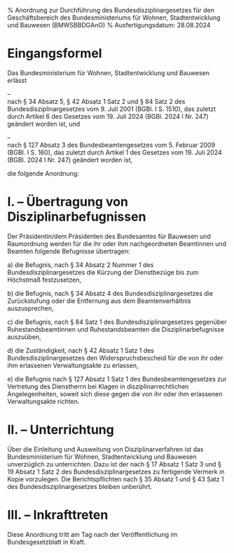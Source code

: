 % Anordnung zur Durchführung des Bundesdisziplinargesetzes für den Geschäftsbereich des Bundesministeriums für Wohnen, Stadtentwicklung und Bauwesen  (BMWSBBDGAnO)
% Ausfertigungsdatum: 28.08.2024
 
# Eingangsformel

Das Bundesministerium für Wohnen, Stadtentwicklung und Bauwesen erlässt

–  
nach § 34 Absatz 5, § 42 Absatz 1 Satz 2 und § 84 Satz 2 des Bundesdisziplinargesetzes vom 9. Juli 2001 (BGBl. I S. 1510), das zuletzt durch Artikel 6 des Gesetzes vom 19. Juli 2024 (BGBl. 2024 I Nr. 247) geändert worden ist, und

–  
nach § 127 Absatz 3 des Bundesbeamtengesetzes vom 5. Februar 2009 (BGBl. I S. 160), das zuletzt durch Artikel 1 des Gesetzes vom 19. Juli 2024 (BGBl. 2024 I Nr. 247) geändert worden ist,

die folgende Anordnung:

# I. – Übertragung von Disziplinarbefugnissen

Der Präsidentin/dem Präsidenten des Bundesamtes für Bauwesen und Raumordnung werden für die ihr oder ihm nachgeordneten Beamtinnen und Beamten folgende Befugnisse übertragen:

a) die Befugnis, nach § 34 Absatz 2 Nummer 1 des Bundesdisziplinargesetzes die Kürzung der Dienstbezüge bis zum Höchstmaß festzusetzen,

b) die Befugnis, nach § 34 Absatz 4 des Bundesdisziplinargesetzes die Zurückstufung oder die Entfernung aus dem Beamtenverhältnis auszusprechen,

c) die Befugnis, nach § 84 Satz 1 des Bundesdisziplinargesetzes gegenüber Ruhestandsbeamtinnen und Ruhestandsbeamten die Disziplinarbefugnisse auszuüben,

d) die Zuständigkeit, nach § 42 Absatz 1 Satz 1 des Bundesdisziplinargesetzes den Widerspruchsbescheid für die von ihr oder ihm erlassenen Verwaltungsakte zu erlassen,

e) die Befugnis nach § 127 Absatz 1 Satz 1 des Bundesbeamtengesetzes zur Vertretung des Dienstherrn bei Klagen in disziplinarrechtlichen Angelegenheiten, soweit sich diese gegen die von ihr oder ihm erlassenen Verwaltungsakte richten.

# II. – Unterrichtung

Über die Einleitung und Ausweitung von Disziplinarverfahren ist das Bundesministerium für Wohnen, Stadtentwicklung und Bauwesen unverzüglich zu unterrichten. Dazu ist der nach § 17 Absatz 1 Satz 3 und § 19 Absatz 1 Satz 2 des Bundesdisziplinargesetzes zu fertigende Vermerk in Kopie vorzulegen. Die Berichtspflichten nach § 35 Absatz 1 und § 43 Satz 1 des Bundesdisziplinargesetzes bleiben unberührt.

# III. – Inkrafttreten

Diese Anordnung tritt am Tag nach der Veröffentlichung im Bundesgesetzblatt in Kraft.
